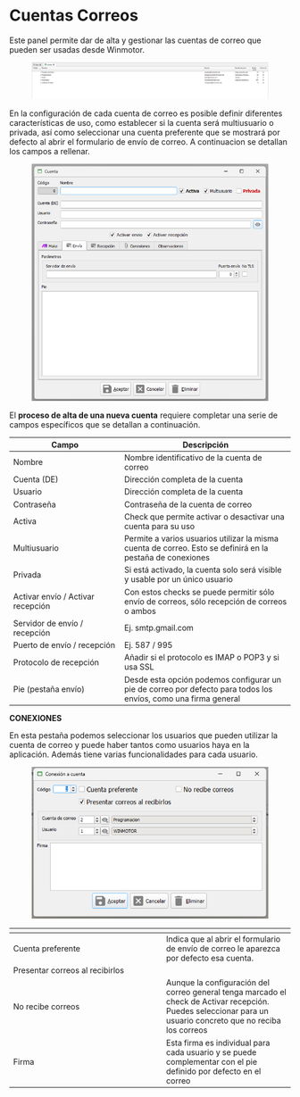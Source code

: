 # Cuentas Correos

Este panel permite dar de alta y gestionar las cuentas de correo que pueden ser usadas desde Winmotor.&#x20;

<figure><img src="../../.gitbook/assets/image (637).png" alt=""><figcaption></figcaption></figure>

En la configuración de cada cuenta de correo es posible definir diferentes características de uso, como establecer si la cuenta será multiusuario o privada, así como seleccionar una cuenta preferente que se mostrará por defecto al abrir el formulario de envío de correo. A continuacion se detallan los campos a rellenar.

<figure><img src="../../.gitbook/assets/image (639).png" alt="" width="506"><figcaption></figcaption></figure>

El **proceso de alta de una nueva cuenta** requiere completar una serie de campos específicos que se detallan a continuación.

<table><thead><tr><th width="185">Campo</th><th>Descripción</th></tr></thead><tbody><tr><td>Nombre</td><td>Nombre identificativo de la cuenta de correo</td></tr><tr><td>Cuenta (DE)</td><td>Dirección completa de la cuenta</td></tr><tr><td>Usuario</td><td>Dirección completa de la cuenta</td></tr><tr><td>Contraseña</td><td>Contraseña de la cuenta de correo</td></tr><tr><td>Activa</td><td>Check que permite activar o desactivar una cuenta para su uso</td></tr><tr><td>Multiusuario</td><td>Permite a varios usuarios utilizar la misma cuenta de correo. Esto se definirá en la pestaña de conexiones</td></tr><tr><td>Privada</td><td>Si está activado, la cuenta solo será visible y usable por un único usuario</td></tr><tr><td>Activar envío / Activar recepción</td><td>Con estos checks se puede permitir sólo envío de correos, sólo recepción de correos o ambos</td></tr><tr><td>Servidor de envío / recepción</td><td>Ej. smtp.gmail.com</td></tr><tr><td>Puerto de envío / recepción</td><td>Ej. 587 / 995</td></tr><tr><td>Protocolo de recepción</td><td>Añadir si el protocolo es IMAP o POP3 y si usa SSL</td></tr><tr><td>Pie (pestaña envío)</td><td>Desde esta opción podemos configurar un pie de correo por defecto para todos los envíos, como una firma general</td></tr></tbody></table>

**CONEXIONES**

En esta pestaña podemos seleccionar los usuarios que pueden utilizar la cuenta de correo y puede haber tantos como usuarios haya en la aplicación. Además tiene varias funcionalidades para cada usuario.&#x20;

<figure><img src="../../.gitbook/assets/image (640).png" alt=""><figcaption></figcaption></figure>

<table data-header-hidden><thead><tr><th width="260"></th><th></th></tr></thead><tbody><tr><td>Cuenta preferente</td><td>Indica que al abrir el formulario de envío de correo le aparezca por defecto esa cuenta. </td></tr><tr><td>Presentar correos al recibirlos</td><td></td></tr><tr><td>No recibe correos</td><td>Aunque la configuración del correo general tenga marcado el check de Activar recepción. Puedes seleccionar para un usuario concreto que no reciba los correos</td></tr><tr><td>Firma</td><td>Esta firma es individual para cada usuario y se puede complementar con el pie definido por defecto en el correo</td></tr></tbody></table>

